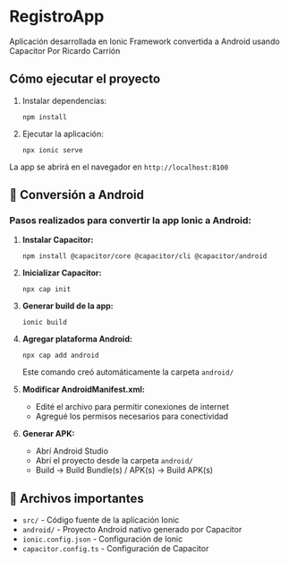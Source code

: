 # RegistroApp

Aplicación desarrollada en Ionic Framework convertida a Android usando Capacitor
Por Ricardo Carrión

## Cómo ejecutar el proyecto

1. Instalar dependencias:
   ```
   npm install
   ```

2. Ejecutar la aplicación:
   ```
   npx ionic serve
   ```

La app se abrirá en el navegador en `http://localhost:8100`

## 📱 Conversión a Android

### Pasos realizados para convertir la app Ionic a Android:

1. **Instalar Capacitor:**
   ```
   npm install @capacitor/core @capacitor/cli @capacitor/android
   ```

2. **Inicializar Capacitor:**
   ```
   npx cap init
   ```

3. **Generar build de la app:**
   ```
   ionic build
   ```

4. **Agregar plataforma Android:**
   ```
   npx cap add android
   ```
   Este comando creó automáticamente la carpeta `android/`

5. **Modificar AndroidManifest.xml:**
   - Edité el archivo para permitir conexiones de internet
   - Agregué los permisos necesarios para conectividad

6. **Generar APK:**
   - Abrí Android Studio
   - Abrí el proyecto desde la carpeta `android/`
   - Build → Build Bundle(s) / APK(s) → Build APK(s)

## 📁 Archivos importantes

- `src/` - Código fuente de la aplicación Ionic
- `android/` - Proyecto Android nativo generado por Capacitor
- `ionic.config.json` - Configuración de Ionic
- `capacitor.config.ts` - Configuración de Capacitor
